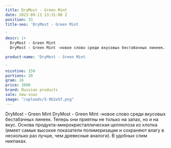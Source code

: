 ```yaml
---
title: DryMost - Green Mint
date: 2023-09-11 13:31:00 Z
position: 33
title-seo: 'DryMost - Green Mint

'
descr: |+
  DryMost - Green Mint
  DryMost - Green Mint -новое слово среди вкусовых бестабачных линеек. Теперь они приятны не только на запах, но и на вкус. Основа продукта-микрокристаллическая целлюлоза из хлопка (имеет самые высокие показатели полимеризации и сохраняют влагу в несколько раз лучше, чем древесные аналоги). В удобных слим никпаках.

product-name: 'DryMost - Green Mint

'
nicotine: 150
portions: 20
gram: 16
price: 3000
brand: Russian products
sale: new-snus
image: "/uploads/5-9b2e5f.png"
---
```


DryMost - Green Mint
DryMost - Green Mint -новое слово среди вкусовых бестабачных линеек. Теперь они приятны не только на запах, но и на вкус. Основа продукта-микрокристаллическая целлюлоза из хлопка (имеет самые высокие показатели полимеризации и сохраняют влагу в несколько раз лучше, чем древесные аналоги). В удобных слим никпаках.

